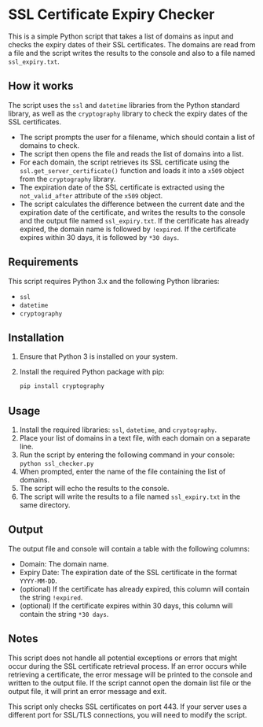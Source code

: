 # SSL Certificate Expiry Checker

This is a simple Python script that takes a list of domains as input and checks the expiry dates of their SSL certificates. The domains are read from a file and the script writes the results to the console and also to a file named `ssl_expiry.txt`.

## How it works

The script uses the `ssl` and `datetime` libraries from the Python standard library, as well as the `cryptography` library to check the expiry dates of the SSL certificates.

- The script prompts the user for a filename, which should contain a list of domains to check.
- The script then opens the file and reads the list of domains into a list.
- For each domain, the script retrieves its SSL certificate using the `ssl.get_server_certificate()` function and loads it into a `x509` object from the `cryptography` library.
- The expiration date of the SSL certificate is extracted using the `not_valid_after` attribute of the `x509` object.
- The script calculates the difference between the current date and the expiration date of the certificate, and writes the results to the console and the output file named `ssl_expiry.txt`. If the certificate has already expired, the domain name is followed by `!expired`. If the certificate expires within 30 days, it is followed by `*30 days`.

## Requirements

This script requires Python 3.x and the following Python libraries:

- `ssl`
- `datetime`
- `cryptography`

## Installation

1. Ensure that Python 3 is installed on your system.
2. Install the required Python package with pip:

    ```bash
    pip install cryptography
    ```

## Usage

1. Install the required libraries: `ssl`, `datetime`, and `cryptography`.
2. Place your list of domains in a text file, with each domain on a separate line.
3. Run the script by entering the following command in your console: `python ssl_checker.py`
4. When prompted, enter the name of the file containing the list of domains.
5. The script will echo the results to the console.
6. The script will write the results to a file named `ssl_expiry.txt` in the same directory.

## Output
The output file and console will contain a table with the following columns:

- Domain: The domain name.
- Expiry Date: The expiration date of the SSL certificate in the format `YYYY-MM-DD`.
- (optional) If the certificate has already expired, this column will contain the string `!expired`.
- (optional) If the certificate expires within 30 days, this column will contain the string `*30 days`.

## Notes

This script does not handle all potential exceptions or errors that might occur during the SSL certificate retrieval process. If an error occurs while retrieving a certificate, the error message will be printed to the console and written to the output file. If the script cannot open the domain list file or the output file, it will print an error message and exit.

This script only checks SSL certificates on port 443. If your server uses a different port for SSL/TLS connections, you will need to modify the script.
